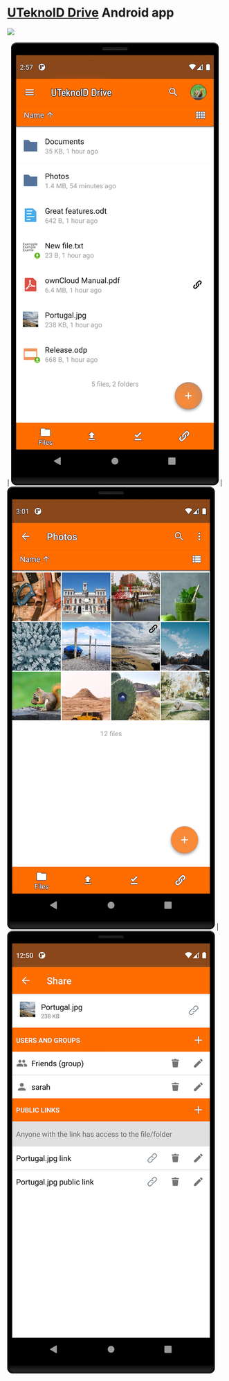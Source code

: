# [UTeknoID Drive](https://drive.uteknoid.com) Android app

<a href="https://play.google.com/store/apps/details?id=com.uteknoid.drive"><img src="https://play.google.com/intl/en_us/badges/images/generic/en_badge_web_generic.png" height="75"></a>

| <img src="docs_resources/filelist_device.png"> | <img src="docs_resources/photos_device.png"> | <img src="docs_resources/share_device.png">